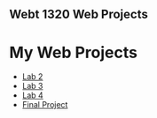 ## Webt 1320 Web Projects

<h1>My Web Projects</h1>

<ul>
<li><a href="Lab 2/index.html" target="_blank">Lab 2</a></li>
<li><a href="Lab 3/index.html" target="_blank">Lab 3</a></li>
<li><a href="Lab 4/index.html" target="_blank">Lab 4</a></li>
<li><a href="Final Project/index.html" target="_blank">Final Project</a></li>

</ul>